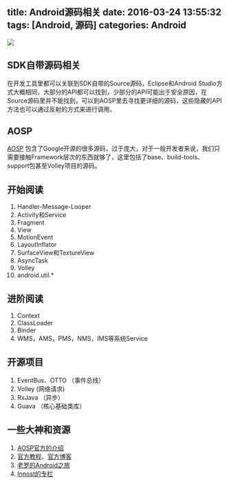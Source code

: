 title: Android源码相关
date: 2016-03-24 13:55:32
tags: [Android, 源码]
categories: Android
---
![](http://7xqdqt.com1.z0.glb.clouddn.com/2016%2F03%2F24%2Fwallhaven-329431.jpg)

## SDK自带源码相关

在开发工具里都可以关联到SDK自带的Source源码，Eclipse和Android Studio方式大概相同，大部分的API都可以找到，少部分的API可能出于安全原因，在Source源码里并不能找到，可以到AOSP里去寻找更详细的源码，这些隐藏的API方法也可以通过反射的方式来进行调用。

## AOSP

[AOSP](https://android.googlesource.com/) 包含了Google开源的很多源码，过于庞大，对于一般开发者来说，我们只需要接触Framework层次的东西就够了，这里包括了base、build-tools、support包甚至Volley项目的源码。

<!--more-->

## 开始阅读

1. Handler-Message-Looper
2. Activity和Service
3. Fragment
4. View
5. MotionEvent
6. LayoutInflator
7. SurfaceView和TextureView
8. AsyncTask
9. Volley
10. android.util.*

## 进阶阅读

1. Context
2. ClassLoader
3. Binder
4. WMS，AMS，PMS，NMS，IMS等系统Service

## 开源项目

1. EventBus、OTTO （事件总线）
2. Volley (网络请求)
3. RxJava （异步）
4. Guava （核心基础类库）

## 一些大神和资源

1. [AOSP官方的介绍](https://source.android.com/source/index.html)
2. [官方教程](https://developer.android.com/training/index.html)、[官方博客](http://android-developers.blogspot.sg/)
3. [老罗的Android之旅](http://blog.csdn.net/luoshengyang)
4. [Innost的专栏](http://blog.csdn.net/innost)
